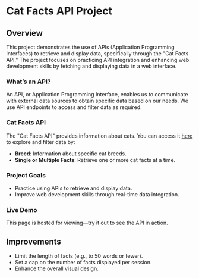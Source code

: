 # Cat Facts API Project

## Overview
This project demonstrates the use of APIs (Application Programming Interfaces) to retrieve and display data, specifically through the "Cat Facts API." The project focuses on practicing API integration and enhancing web development skills by fetching and displaying data in a web interface.

### What’s an API?
An API, or Application Programming Interface, enables us to communicate with external data sources to obtain specific data based on our needs. We use API endpoints to access and filter data as required.

### Cat Facts API
The "Cat Facts API" provides information about cats. You can access it [here](https://documenter.getpostman.com/view/1946054/S11HvKSz) to explore and filter data by:
- **Breed**: Information about specific cat breeds.
- **Single or Multiple Facts**: Retrieve one or more cat facts at a time.

### Project Goals
- Practice using APIs to retrieve and display data.
- Improve web development skills through real-time data integration.

### Live Demo
This page is hosted for viewing—try it out to see the API in action.

## Improvements
- Limit the length of facts (e.g., to 50 words or fewer).
- Set a cap on the number of facts displayed per session.
- Enhance the overall visual design.
